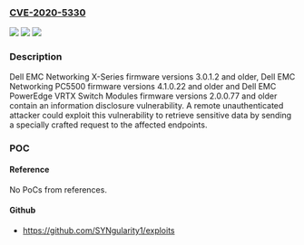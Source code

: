 ### [CVE-2020-5330](https://cve.mitre.org/cgi-bin/cvename.cgi?name=CVE-2020-5330)
![](https://img.shields.io/static/v1?label=Product&message=Dell%20PowerConnect&color=blue)
![](https://img.shields.io/static/v1?label=Version&message=%3C%20X%20series%203.0.1.2%20and%20older%2C%20PC5500%20fw%20versions%204.1.0.22%20and%20older%20&color=brighgreen)
![](https://img.shields.io/static/v1?label=Vulnerability&message=%20CWE-200%3A%20Exposure%20of%20Sensitive%20Information%20to%20an%20Unauthorized%20Actor&color=brighgreen)

### Description

Dell EMC Networking X-Series firmware versions 3.0.1.2 and older, Dell EMC Networking PC5500 firmware versions 4.1.0.22 and older and Dell EMC PowerEdge VRTX Switch Modules firmware versions 2.0.0.77 and older contain an information disclosure vulnerability. A remote unauthenticated attacker could exploit this vulnerability to retrieve sensitive data by sending a specially crafted request to the affected endpoints.

### POC

#### Reference
No PoCs from references.

#### Github
- https://github.com/SYNgularity1/exploits

